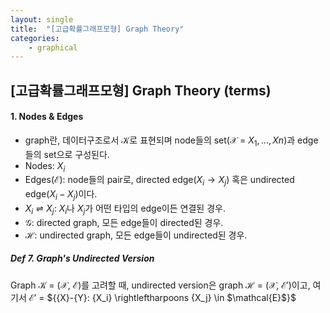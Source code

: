 ```yaml
---
layout: single
title:  "[고급확률그래프모형] Graph Theory"
categories:
    - graphical
---
```


## [고급확률그래프모형] Graph Theory (terms)

#### 1. Nodes & Edges

- graph란, 데이터구조로서 $\mathcal{K}$로 표현되며 node들의 set($\mathcal{X}$ = ${X_{1}, ..., X{n}}$)과 edge들의 set으로 구성된다.
- Nodes: ${X_i}$
- Edges($\mathcal{E}$): node들의 pair로, directed edge(${X_i} \rightarrow {X_j}$) 혹은 undirected edge(${X_i}-{X_j}$)이다.
- ${X_i} \rightleftharpoons {X_j}$: ${X_i}$나 ${X_j}$가 어떤 타입의 edge이든 연결된 경우.
- $\mathcal{G}$: directed graph, 모든 edge들이 directed된 경우.
- $\mathcal{H}$: undirected graph, 모든 edge들이 undirected된 경우.

##### Def 7. Graph's Undirected Version

Graph $\mathcal{K}$ = ($\mathcal{X}$, $\mathcal{E}$)를 고려할 때, undirected version은 graph $\mathcal{H}$ = ($\mathcal{X}$, $\mathcal{E'}$)이고, 여기서 $\mathcal{E'}$ = ${{X}-{Y}: {X_i} \rightleftharpoons {X_j} \in $\mathcal{E}$}$

